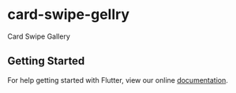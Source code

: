 # card-swipe-gellry

Card Swipe Gallery

## Getting Started

For help getting started with Flutter, view our online
[documentation](https://flutter.io/).
